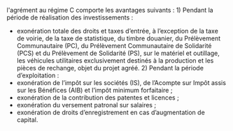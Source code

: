 l'agrément au régime C comporte les avantages suivants : 1) Pendant la période de réalisation des investissements :
- exonération totale des droits et taxes d’entrée, à l’exception de la taxe de voirie, de la taxe de statistique, du timbre douanier, du Prélèvement Communautaire (PC), du Prélèvement Communautaire de Solidarité (PCS) et du Prélèvement de Solidarité (PS), sur le matériel et outillage, les véhicules utilitaires exclusivement destinés à la production et les pièces de rechange, objet du projet agréé. 2) Pendant la période d’exploitation :
- exonération de l’impôt sur les sociétés (IS), de l’Acompte sur Impôt assis sur les Bénéfices (AIB) et l’impôt minimum forfaitaire ;
- exonération de la contribution des patentes et licences ;
- exonération du versement patronal sur salaires ;
- exonération de droits d’enregistrement en cas d’augmentation de capital.